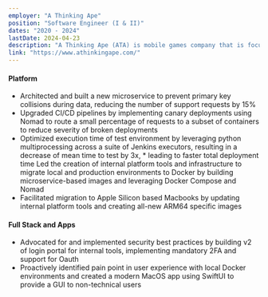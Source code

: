 ```yaml
---
employer: "A Thinking Ape"
position: "Software Engineer (I & II)"
dates: "2020 - 2024"
lastDate: 2024-04-23
description: "A Thinking Ape (ATA) is mobile games company that is focused on building games with a social core, aiming to build communities with their players."
link: "https://www.athinkingape.com/"
---
```

#### Platform
* Architected and built a new microservice to prevent primary key collisions during data, reducing the number of support requests by 15%
* Upgraded CI/CD pipelines by implementing canary deployments using Nomad to route a small percentage of requests to a subset of containers to reduce severity of broken deployments
* Optimized execution time of test environment by leveraging python multiprocessing across a suite of Jenkins executors, resulting in a decrease of mean time to test by 3x, * leading to faster total deployment time
Led the creation of internal platform tools and infrastructure to migrate local and production environments to Docker by building microservice-based images and leveraging Docker Compose and Nomad
* Facilitated migration to Apple Silicon based Macbooks by updating internal platform tools and creating all-new ARM64 specific images

#### Full Stack and Apps
* Advocated for and implemented security best practices by building v2 of login portal for internal tools, implementing mandatory 2FA and support for Oauth
* Proactively identified pain point in user experience with local Docker environments and created a modern MacOS app using SwiftUI to provide a GUI to non-technical users
